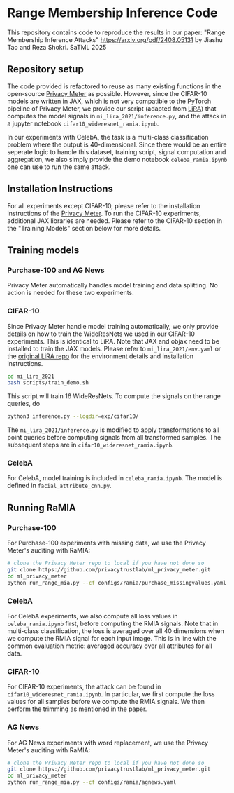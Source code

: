 # Range Membership Inference Code

This repository contains code to reproduce the results in our paper:
"Range Membership Inference Attacks" https://arxiv.org/pdf/2408.05131 by Jiashu Tao and Reza Shokri.
SaTML 2025

## Repository setup
The code provided is refactored to reuse as many existing functions in the open-source [Privacy Meter](https://github.com/privacytrustlab/ml_privacy_meter) as possible. However, since the CIFAR-10 models are written in JAX, which is not very compatible to the PyTorch pipeline of Privacy Meter, we provide our script (adapted from [LiRA]((https://github.com/carlini/privacy/tree/better-mi/research/mi_lira_2021))) that computes the model signals in `mi_lira_2021/inference.py`, and the attack in a jupyter notebook `cifar10_wideresnet_ramia.ipynb`.

In our experiments with CelebA, the task is a multi-class classification problem where the output is 40-dimensional. Since there would be an entire seperate logic to handle this dataset, training script, signal computation and aggregation, we also simply provide the demo notebook `celeba_ramia.ipynb` one can use to run the same attack.

## Installation Instructions
For all experiments except CIFAR-10, please refer to the installation instructions of the [Privacy Meter](https://github.com/privacytrustlab/ml_privacy_meter). To run the CIFAR-10 experiments, additional JAX libraries are needed. Please refer to the CIFAR-10 section in the "Training Models" section below for more details.

## Training models
### Purchase-100 and AG News
Privacy Meter automatically handles model training and data splitting. No action is needed for these two experiments.

### CIFAR-10
Since Privacy Meter handle model training automatically, we only provide details on how to train the WideResNets we used in our CIFAR-10 experiments. This is identical to LiRA. Note that JAX and objax need to be installed to train the JAX models. Please refer to `mi_lira_2021/env.yaml` or the [original LiRA repo](https://github.com/carlini/privacy/tree/better-mi/research/mi_lira_2021) for the environment details and installation instructions.
```bash
cd mi_lira_2021
bash scripts/train_demo.sh
```
This script will train 16 WideResNets. To compute the signals on the range queries, do
```bash
python3 inference.py --logdir=exp/cifar10/
```

The `mi_lira_2021/inference.py` is modified to apply transformations to all point queries before computing signals from all transformed samples. The subsequent steps are in `cifar10_wideresnet_ramia.ipynb`.

### CelebA
For CelebA, model training is included in `celeba_ramia.ipynb`. The model is defined in `facial_attribute_cnn.py`.

## Running RaMIA
### Purchase-100
For Purchase-100 experiments with missing data, we use the Privacy Meter's auditing with RaMIA:
```bash
# clone the Privacy Meter repo to local if you have not done so
git clone https://github.com/privacytrustlab/ml_privacy_meter.git
cd ml_privacy_meter
python run_range_mia.py --cf configs/ramia/purchase_missingvalues.yaml
```

### CelebA
For CelebA experiments, we also compute all loss values in `celeba_ramia.ipynb` first, before computing the RMIA signals. Note that in multi-class classification, the loss is averaged over all 40 dimensions when we compute the RMIA signal for each input image. This is in line with the common evaluation metric: averaged accuracy over all attributes for all data.

### CIFAR-10
For CIFAR-10 experiments, the attack can be found in `cifar10_wideresnet_ramia.ipynb`. In particular, we first compute the loss values for all samples before we compute the RMIA signals. We then perform the trimming as mentioned in the paper.

### AG News
For AG News experiments with word replacement, we use the Privacy Meter's auditing with RaMIA:
```bash
# clone the Privacy Meter repo to local if you have not done so
git clone https://github.com/privacytrustlab/ml_privacy_meter.git
cd ml_privacy_meter
python run_range_mia.py --cf configs/ramia/agnews.yaml
```